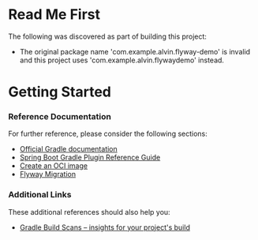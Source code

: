 # Read Me First
The following was discovered as part of building this project:

* The original package name 'com.example.alvin.flyway-demo' is invalid and this project uses 'com.example.alvin.flywaydemo' instead.

# Getting Started

### Reference Documentation
For further reference, please consider the following sections:

* [Official Gradle documentation](https://docs.gradle.org)
* [Spring Boot Gradle Plugin Reference Guide](https://docs.spring.io/spring-boot/docs/3.2.5/gradle-plugin/reference/html/)
* [Create an OCI image](https://docs.spring.io/spring-boot/docs/3.2.5/gradle-plugin/reference/html/#build-image)
* [Flyway Migration](https://docs.spring.io/spring-boot/docs/3.2.5/reference/htmlsingle/index.html#howto.data-initialization.migration-tool.flyway)

### Additional Links
These additional references should also help you:

* [Gradle Build Scans – insights for your project's build](https://scans.gradle.com#gradle)

